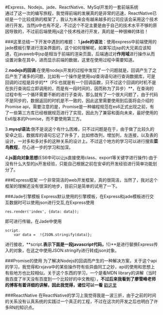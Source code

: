 #Express、Nodejs、jade、ReactNative、MySql开发的一套前端系统  
通过了这一次的编写旅程，我觉得前端的发展真的是非常的迅速，ReactNative已经是一个比较成熟的框架了，我认为未来会有越来越多的公司应该会采用这个技术进行开发。当然js中也有不足，不过这个不足主要是由于自己的技术水平不够的原因导致的，不过前后端使用js这个技术栈进行开发，真的是一种很棒的体验！

###这里总结一下开发中遇到的难题：
1.**jade的语法**：使用express中前端使用的jade模板引擎进行渲染界面的，这个如何理解呢，如果写过jsp的大兄弟应该知道，在javaweb中jsp是相当于前端的渲染页面，后端通过对**作用域**进行操作从而设置对象在其中，进而显示前端的数据，这里在使用过程中需要知道。

2.**nodejs的回调**:在使用nodejs开发的过程中发现了一个问题就是，回调产生了之后产生了诸多的问题，比如有一个操作是使用sql查询语句进行查询数据库，可是回调的过程是异步的**（PS:也就是有一个回调函数，只不过这个回调的时机不是在执行查询后立即调用的，而是有一段时间的，因而称为了异步）**，在查询的过程中有一个循环需要不断的进行子查询，那么就有了一个很大问题了，由于代码不是同步的，数据返回的时机是不一致的，因此这里需要使用到后面将会介绍的Promise api，需要注意的是，Promise是一种编程规范在es6正式出现之前，有了一些第三方库已经根据规范进行了实现，因此为了兼容和面向未来，最好使用的Es6版本的Promise，而不要使用第三方。

3.**mysql语法**:倒不是说这个有什么困难，只不过问题是在于，由于做了比较久的安卓之后，数据库的语句忘记了许多了，比如修改列，增加列，左连接，以及表的设计，一对多和多对多的这种关系的设计上。不过这个地方的学习可以进行搜索**菜鸟教程**，尽心进一步的学习和加深。

4.**js面向对象思想**(ES6中可以让js直接使用class、export等关键字进行操作):由于没有什么大型的js开发经验，只能自己根据之前在安卓的开发经验进行简单功能划分了。

###Express框架
一个非常简洁的web开发框架，真的很简洁，当然了，我对这个框架的理解还没有很深的地步，目前只是简单的试用了一下。

###Jade引擎模板
Express默认使用的引擎模板，在Express和jade模板进行交互数据时可以使用json进行交互,在Express使用
````
res.render('index', {data: data});
````
即可进行传输，在Jade中使用
````
script.
    var data =  !{JSON.stringify(data)};
````
进行接收，**script.**表示下面是一段javascript代码，**!{}**是进行替换Express传入的对象，在这之中使用JSON.stringify进行转成json对象。

###Promise的使用
为了解决Nodejs的回调而产生的一种解决方案，关于这个api的学习，我觉得和rxjava中的某些操作符有些异曲同工之妙，api的使用和思想上有些地方也比较相似。关于这个东西的学习，一个是看MDN library的讲解（当时我百度了半天没有百度到一个比较好的中文教程），**不过后来我看到了廖雪峰老师的博客有着详细的讲解，因此我觉得，诸位可以一看** [戳这里](http://www.liaoxuefeng.com/wiki/001434446689867b27157e896e74d51a89c25cc8b43bdb3000/0014345008539155e93fc16046d4bb7854943814c4f9dc2000)

###ReactNative
在ReactNative的学习上我觉得我是一波三折，由于之前的时间的关系没有认真系统的实践过一个真正的工程，不过在这次的开发之后也明白了许多RN的知识点。